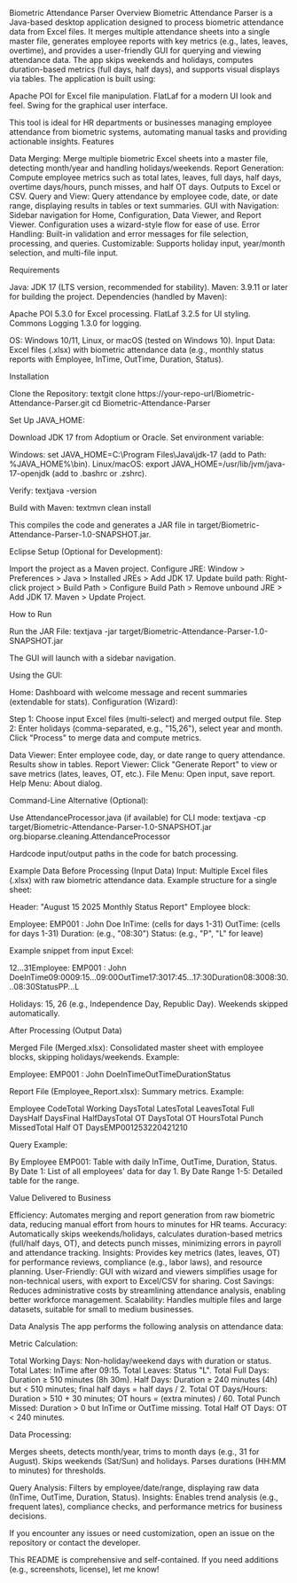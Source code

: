 Biometric Attendance Parser
Overview
Biometric Attendance Parser is a Java-based desktop application designed to process biometric attendance data from Excel files. It merges multiple attendance sheets into a single master file, generates employee reports with key metrics (e.g., lates, leaves, overtime), and provides a user-friendly GUI for querying and viewing attendance data. The app skips weekends and holidays, computes duration-based metrics (full days, half days), and supports visual displays via tables.
The application is built using:

Apache POI for Excel file manipulation.
FlatLaf for a modern UI look and feel.
Swing for the graphical user interface.

This tool is ideal for HR departments or businesses managing employee attendance from biometric systems, automating manual tasks and providing actionable insights.
Features

Data Merging: Merge multiple biometric Excel sheets into a master file, detecting month/year and handling holidays/weekends.
Report Generation: Compute employee metrics such as total lates, leaves, full days, half days, overtime days/hours, punch misses, and half OT days. Outputs to Excel or CSV.
Query and View: Query attendance by employee code, date, or date range, displaying results in tables or text summaries.
GUI with Navigation: Sidebar navigation for Home, Configuration, Data Viewer, and Report Viewer. Configuration uses a wizard-style flow for ease of use.
Error Handling: Built-in validation and error messages for file selection, processing, and queries.
Customizable: Supports holiday input, year/month selection, and multi-file input.

Requirements

Java: JDK 17 (LTS version, recommended for stability).
Maven: 3.9.11 or later for building the project.
Dependencies (handled by Maven):

Apache POI 5.3.0 for Excel processing.
FlatLaf 3.2.5 for UI styling.
Commons Logging 1.3.0 for logging.


OS: Windows 10/11, Linux, or macOS (tested on Windows 10).
Input Data: Excel files (.xlsx) with biometric attendance data (e.g., monthly status reports with Employee, InTime, OutTime, Duration, Status).

Installation

Clone the Repository:
textgit clone https://your-repo-url/Biometric-Attendance-Parser.git
cd Biometric-Attendance-Parser

Set Up JAVA_HOME:

Download JDK 17 from Adoptium or Oracle.
Set environment variable:

Windows: set JAVA_HOME=C:\Program Files\Java\jdk-17 (add to Path: %JAVA_HOME%\bin).
Linux/macOS: export JAVA_HOME=/usr/lib/jvm/java-17-openjdk (add to .bashrc or .zshrc).


Verify:
textjava -version



Build with Maven:
textmvn clean install

This compiles the code and generates a JAR file in target/Biometric-Attendance-Parser-1.0-SNAPSHOT.jar.


Eclipse Setup (Optional for Development):

Import the project as a Maven project.
Configure JRE: Window > Preferences > Java > Installed JREs > Add JDK 17.
Update build path: Right-click project > Build Path > Configure Build Path > Remove unbound JRE > Add JDK 17.
Maven > Update Project.



How to Run

Run the JAR File:
textjava -jar target/Biometric-Attendance-Parser-1.0-SNAPSHOT.jar

The GUI will launch with a sidebar navigation.


Using the GUI:

Home: Dashboard with welcome message and recent summaries (extendable for stats).
Configuration (Wizard):

Step 1: Choose input Excel files (multi-select) and merged output file.
Step 2: Enter holidays (comma-separated, e.g., "15,26"), select year and month.
Click "Process" to merge data and compute metrics.


Data Viewer: Enter employee code, day, or date range to query attendance. Results show in tables.
Report Viewer: Click "Generate Report" to view or save metrics (lates, leaves, OT, etc.).
File Menu: Open input, save report.
Help Menu: About dialog.


Command-Line Alternative (Optional):

Use AttendanceProcessor.java (if available) for CLI mode:
textjava -cp target/Biometric-Attendance-Parser-1.0-SNAPSHOT.jar org.bioparse.cleaning.AttendanceProcessor

Hardcode input/output paths in the code for batch processing.



Example Data
Before Processing (Input Data)
Input: Multiple Excel files (.xlsx) with raw biometric attendance data. Example structure for a single sheet:

Header: "August 15 2025 Monthly Status Report"
Employee block:

Employee: EMP001 : John Doe
InTime: (cells for days 1-31)
OutTime: (cells for days 1-31)
Duration: (e.g., "08:30")
Status: (e.g., "P", "L" for leave)



Example snippet from input Excel:















































12...31Employee: EMP001 : John DoeInTime09:0009:15...09:00OutTime17:3017:45...17:30Duration08:3008:30...08:30StatusPP...L

Holidays: 15, 26 (e.g., Independence Day, Republic Day).
Weekends skipped automatically.

After Processing (Output Data)

Merged File (Merged.xlsx): Consolidated master sheet with employee blocks, skipping holidays/weekends.
Example:




















Employee: EMP001 : John DoeInTimeOutTimeDurationStatus

Report File (Employee_Report.xlsx): Summary metrics.
Example:































Employee CodeTotal Working DaysTotal LatesTotal LeavesTotal Full DaysHalf DaysFinal HalfDaysTotal OT DaysTotal OT HoursTotal Punch MissedTotal Half OT DaysEMP001253220421210

Query Example:

By Employee EMP001: Table with daily InTime, OutTime, Duration, Status.
By Date 1: List of all employees' data for day 1.
By Date Range 1-5: Detailed table for the range.



Value Delivered to Business

Efficiency: Automates merging and report generation from raw biometric data, reducing manual effort from hours to minutes for HR teams.
Accuracy: Automatically skips weekends/holidays, calculates duration-based metrics (full/half days, OT), and detects punch misses, minimizing errors in payroll and attendance tracking.
Insights: Provides key metrics (lates, leaves, OT) for performance reviews, compliance (e.g., labor laws), and resource planning.
User-Friendly: GUI with wizard and viewers simplifies usage for non-technical users, with export to Excel/CSV for sharing.
Cost Savings: Reduces administrative costs by streamlining attendance analysis, enabling better workforce management.
Scalability: Handles multiple files and large datasets, suitable for small to medium businesses.

Data Analysis
The app performs the following analysis on attendance data:

Metric Calculation:

Total Working Days: Non-holiday/weekend days with duration or status.
Total Lates: InTime after 09:15.
Total Leaves: Status "L".
Total Full Days: Duration ≥ 510 minutes (8h 30m).
Half Days: Duration ≥ 240 minutes (4h) but < 510 minutes; final half days = half days / 2.
Total OT Days/Hours: Duration > 510 + 30 minutes; OT hours = (extra minutes) / 60.
Total Punch Missed: Duration > 0 but InTime or OutTime missing.
Total Half OT Days: OT < 240 minutes.


Data Processing:

Merges sheets, detects month/year, trims to month days (e.g., 31 for August).
Skips weekends (Sat/Sun) and holidays.
Parses durations (HH:MM to minutes) for thresholds.


Query Analysis: Filters by employee/date/range, displaying raw data (InTime, OutTime, Duration, Status).
Insights: Enables trend analysis (e.g., frequent lates), compliance checks, and performance metrics for business decisions.

If you encounter any issues or need customization, open an issue on the repository or contact the developer.

This README is comprehensive and self-contained. If you need additions (e.g., screenshots, license), let me know!

